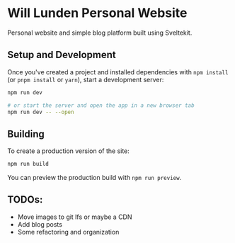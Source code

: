 # Will Lunden Personal Website 

Personal website and simple blog platform built using Sveltekit.



## Setup and Development

Once you've created a project and installed dependencies with `npm install` (or `pnpm install` or `yarn`), start a development server:

```bash
npm run dev

# or start the server and open the app in a new browser tab
npm run dev -- --open
```

## Building

To create a production version of the site:

```bash
npm run build
```

You can preview the production build with `npm run preview`.


## TODOs:

- Move images to git lfs or maybe a CDN
- Add blog posts
- Some refactoring and organization